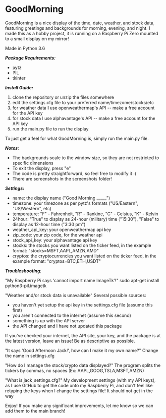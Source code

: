 # GoodMorning


GoodMorning is a nice display of the time, date, weather, and stock data,
featuring greetings and backgrounds for morning, evening, and night. I
made this as a hobby project, it is running on a Raspberry Pi Zero
mounted to a small display on my mirror!


Made in Python 3.6


***Package Requirements:***
- pytz
- PIL
- tkinter


***Install Guide:***
1. clone the repository or unzip the files somewhere
2. edit the settings.cfg file to your preferred name/timezome/stocks/etc
3. for weather data I use openweathermap's API -- make a free account for the API key
4. for stock data I use alphavantage's API -- make a free account for the API key
5. run the main.py file to run the display

To just get a feel for what GoodMorning is, simply run the main.py file.


***Notes:***
- The backgrounds scale to the window size, so they are not restricted to specific dimensions
- To exit the display, press "e"
- The code is pretty straightforward, so feel free to modify it :)
- There are screenshots in the screenshots folder!


***Settings:***
- name: the display name ("Good Morning _____")
- timezone: your timezone as per pytz's formats ("US/Eastern", "US/Western", etc)
- temperature: "F" - Fahrenheit, "R" - Rankine, "C" - Celsius, "K" - Kelvin
- 24hour: "True" to display as 24-hour (military) time ("15:30"), "False" to display as 12-hour time ("3:30 pm")
- weather_api_key: your openweathermap api key
- zip_code: your zip code, for the weather api
- stock_api_key: your alphavantage api key
- stocks: the stocks you want listed on the ticker feed, in the example format: "stocks=MSFT,AAPL,AMZN,AMD"
- cryptos: the cryptocurrencies you want listed on the ticker feed, in the example format: "cryptos=BTC,ETH,USDT"


***Troubleshooting:***

"My Raspberry Pi says 'cannot import name ImageTk'!"
sudo apt-get install python3-pil.imagetk

"Weather and/or stock data is unavailable"
Several possible sources:
- you haven't yet setup the api key in the settings.cfg file (assume this first)
- you aren't connected to the internet (assume this second)
- something is up with the API server
- the API changed and I have not updated this package

If you've checked your internet, the API site, your key, and the package is
at the latest version, leave an issue! Be as descriptive as possible.

"It says 'Good Afternoon Jack!', how can I make it my own name?"
Change the name in settings.cfg

"How do I manage the stock/crypto data displayed?"
The program splits the tickers by commas, no spaces (Ex: AAPL,GOOG,TSLA,MSFT,AMZN)

"What is jack_settings.cfg?"
My development settings (with my API keys), as I use GitHub to get the code onto
my Raspberry Pi, and don't feel like retyping the keys when I change the settings file!
It should not get in the way

Enjoy! If you make any significant improvements, let me know so we can add them to the main branch!
